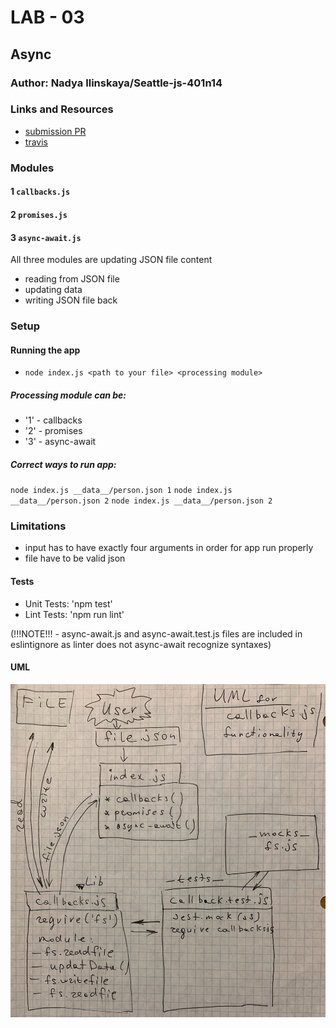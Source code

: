 # LAB - 03

## Async

### Author: Nadya Ilinskaya/Seattle-js-401n14

### Links and Resources
* [submission PR](https://github.com/nadili-401-advanced-javascript/lab-03/pull/1)
* [travis](https://travis-ci.com/nadili-401-advanced-javascript/lab-03)

### Modules
#### 1 `callbacks.js`
#### 2 `promises.js`
#### 3 `async-await.js`

All three modules are updating JSON file content 
* reading from JSON file
* updating data 
* writing JSON file back 


### Setup
#### Running the app
* `node index.js <path to your file> <processing module>`  

##### Processing module can be:

* '1' - callbacks
* '2' - promises
* '3' - async-await

##### Correct ways to run app: 

`node index.js __data__/person.json 1` 
`node index.js __data__/person.json 2`
`node index.js __data__/person.json 2`  

### Limitations 
* input has to have exactly four arguments in order for app run properly
* file have to be valid json

  
#### Tests
* Unit Tests: 'npm test'
* Lint Tests: 'npm run lint' 

(!!!NOTE!!! - async-await.js and async-await.test.js files are included in eslintignore as linter does not async-await recognize syntaxes)


#### UML
![ UML for the 'callbacks' part of the application ](/assets/lab-03-uml.jpg)